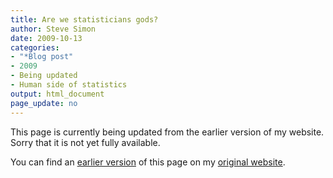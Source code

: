 ```yaml
---
title: Are we statisticians gods?
author: Steve Simon
date: 2009-10-13
categories:
- "*Blog post"
- 2009
- Being updated
- Human side of statistics
output: html_document
page_update: no
---
```


This page is currently being updated from the earlier version of my website. Sorry that it is not yet fully available.

<!---More--->

You can find an [earlier version][sim1] of this page on my [original website][sim2].

[sim1]: http://www.pmean.com/09/StatisticGods.html
[sim2]: http://www.pmean.com/original_site.html
